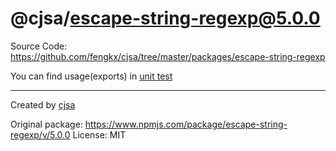 # @cjsa/escape-string-regexp@5.0.0

Source Code: https://github.com/fengkx/cjsa/tree/master/packages/escape-string-regexp

You can find usage(exports) in [unit test](https://github.com/fengkx/cjsa/tree/master/packages/escape-string-regexp/test/pkg.test.js)

---

Created by [cjsa](https://github.com/fengkx/cjsa/)

Original package: https://www.npmjs.com/package/escape-string-regexp/v/5.0.0
License: MIT
